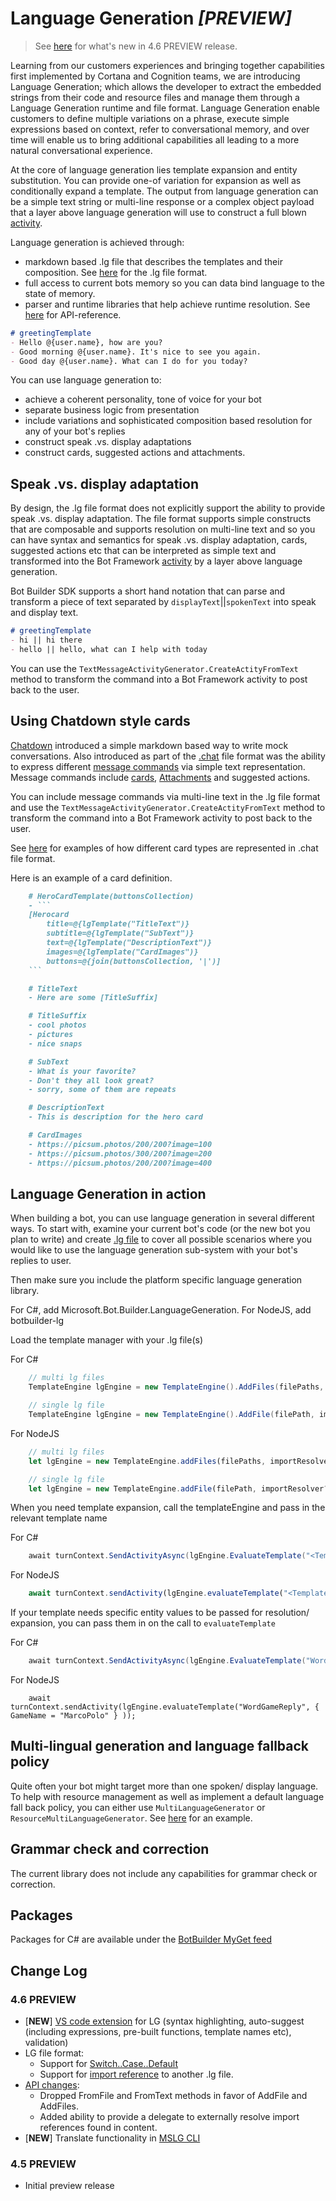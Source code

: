 # Language Generation ***_[PREVIEW]_***

> See [here](#Change-Log) for what's new in 4.6 PREVIEW release.

Learning from our customers experiences and bringing together capabilities first implemented by Cortana and Cognition teams, we are introducing Language Generation; which allows the developer to extract the embedded strings from their code and resource files and manage them through a Language Generation runtime and file format.  Language Generation enable customers to define multiple variations on a phrase, execute simple expressions based on context, refer to conversational memory, and over time will enable us to bring additional capabilities all leading to a more natural conversational experience.

At the core of language generation lies template expansion and entity substitution. You can provide one-of variation for expansion as well as conditionally expand a template. The output from language generation can be a simple text string or multi-line response or a complex object payload that a layer above language generation will use to construct a full blown [activity][1].

Language generation is achieved through:

- markdown based .lg file that describes the templates and their composition. See [here][3] for the .lg file format.
- full access to current bots memory so you can data bind language to the state of memory.
- parser and runtime libraries that help achieve runtime resolution. See [here][2] for API-reference.

```markdown
# greetingTemplate
- Hello @{user.name}, how are you?
- Good morning @{user.name}. It's nice to see you again.
- Good day @{user.name}. What can I do for you today?
```

You can use language generation to:

- achieve a coherent personality, tone of voice for your bot
- separate business logic from presentation
- include variations and sophisticated composition based resolution for any of your bot's replies
- construct speak .vs. display adaptations
- construct cards, suggested actions and attachments.

## Speak .vs. display adaptation

By design, the .lg file format does not explicitly support the ability to provide speak .vs. display adaptation. The file format supports simple constructs that are composable and supports resolution on multi-line text and so you can have syntax and semantics for speak .vs. display adaptation, cards, suggested actions etc that can be interpreted as simple text and transformed into the Bot Framework [activity][1] by a layer above language generation.

Bot Builder SDK supports a short hand notation that can parse and transform a piece of text separated by `displayText`||`spokenText` into speak and display text.

```markdown
# greetingTemplate
- hi || hi there
- hello || hello, what can I help with today
```

You can use the `TextMessageActivityGenerator.CreateActityFromText` method to transform the command into a Bot Framework activity to post back to the user.

## Using Chatdown style cards

[Chatdown][6] introduced a simple markdown based way to write mock conversations. Also introduced as part of the [.chat][7] file format was the ability to express different [message commands][9] via simple text representation. Message commands include [cards][10], [Attachments][11] and suggested actions.

You can include message commands via multi-line text in the .lg file format and use the `TextMessageActivityGenerator.CreateActityFromText` method to transform the command into a Bot Framework activity to post back to the user.

See [here][8] for examples of how different card types are represented in .chat file format.

Here is an example of a card definition.

```markdown
    # HeroCardTemplate(buttonsCollection)
    - ```
    [Herocard
        title=@{lgTemplate("TitleText")}
        subtitle=@{lgTemplate("SubText")}
        text=@{lgTemplate("DescriptionText")}
        images=@{lgTemplate("CardImages")}
        buttons=@{join(buttonsCollection, '|')]
    ```

    # TitleText
    - Here are some [TitleSuffix]

    # TitleSuffix
    - cool photos
    - pictures
    - nice snaps

    # SubText
    - What is your favorite?
    - Don't they all look great?
    - sorry, some of them are repeats

    # DescriptionText
    - This is description for the hero card

    # CardImages
    - https://picsum.photos/200/200?image=100
    - https://picsum.photos/300/200?image=200
    - https://picsum.photos/200/200?image=400
```


## Language Generation in action

When building a bot, you can use language generation in several different ways. To start with, examine your current bot's code (or the new bot you plan to write) and create [.lg file][3] to cover all possible scenarios where you would like to use the language generation sub-system with your bot's replies to user.

Then make sure you include the platform specific language generation library.

For C#, add Microsoft.Bot.Builder.LanguageGeneration.
For NodeJS, add botbuilder-lg

Load the template manager with your .lg file(s)

For C#

```c#
    // multi lg files
    TemplateEngine lgEngine = new TemplateEngine().AddFiles(filePaths, importResolver?);

    // single lg file
    TemplateEngine lgEngine = new TemplateEngine().AddFile(filePath, importResolver?);
```

For NodeJS

```typescript
    // multi lg files
    let lgEngine = new TemplateEngine.addFiles(filePaths, importResolver?);

    // single lg file
    let lgEngine = new TemplateEngine.addFile(filePath, importResolver?);
```

When you need template expansion, call the templateEngine and pass in the relevant template name

For C#

```c#
    await turnContext.SendActivityAsync(lgEngine.EvaluateTemplate("<TemplateName>", entitiesCollection));
```

For NodeJS

```typescript
    await turnContext.sendActivity(lgEngine.evaluateTemplate("<TemplateName>", entitiesCollection));
```

If your template needs specific entity values to be passed for resolution/ expansion, you can pass them in on the call to `evaluateTemplate`

For C#

```c#
    await turnContext.SendActivityAsync(lgEngine.EvaluateTemplate("WordGameReply", new { GameName = "MarcoPolo" } ));

```

For NodeJS

```node
    await turnContext.sendActivity(lgEngine.evaluateTemplate("WordGameReply", { GameName = "MarcoPolo" } ));
```

## Multi-lingual generation and language fallback policy
Quite often your bot might target more than one spoken/ display language. To help with resource management as well as implement a default language fall back policy, you can either use `MultiLanguageGenerator` or `ResourceMultiLanguageGenerator`. See [here][25] for an example.

## Grammar check and correction

The current library does not include any capabilities for grammar check or correction.

## Packages

Packages for C# are available under the [BotBuilder MyGet feed][12]

## Change Log
### 4.6 PREVIEW
- \[**NEW**\] [VS code extension][22] for LG (syntax highlighting, auto-suggest (including expressions, pre-built functions, template names etc), validation)
- LG file format:
    - Support for [Switch..Case..Default][20]
    - Support for [import reference][21] to another .lg file.
- [API changes][2]: 
    - Dropped FromFile and FromText methods in favor of AddFile and AddFiles. 
    - Added ability to provide a delegate to externally resolve import references found in content. 
- \[**NEW**\] Translate functionality in [MSLG CLI][23]

### 4.5 PREVIEW
- Initial preview release

[1]:https://github.com/Microsoft/BotBuilder/blob/master/specs/botframework-activity/botframework-activity.md
[2]:./docs/api-reference.md
[3]:./docs/lg-file-format.md
[6]:https://github.com/Microsoft/botbuilder-tools/tree/master/packages/Chatdown
[7]:https://github.com/Microsoft/botbuilder-tools/tree/master/packages/Chatdown#chat-file-format
[8]:https://github.com/Microsoft/botbuilder-tools/blob/master/packages/Chatdown/Examples/CardExamples.chat
[9]:https://github.com/Microsoft/botbuilder-tools/tree/master/packages/Chatdown#message-commands
[10]:https://github.com/Microsoft/botbuilder-tools/tree/master/packages/Chatdown#message-cards
[11]:https://github.com/Microsoft/botbuilder-tools/tree/master/packages/Chatdown#message-attachments
[12]:https://botbuilder.myget.org/feed/botbuilder-declarative/package/nuget/Microsoft.Bot.Builder.LanguageGeneration
[20]:./docs/lg-file-format.md#Switch..Case
[21]:./docs/lg-file-format.md#Importing-external-references
[22]:https://aka.ms/lg-vscode-extension
[23]:https://github.com/microsoft/botbuilder-tools/tree/V.Future/packages/MSLG
[25]:https://github.com/microsoft/botbuilder-dotnet/blob/d953d1b7fe548cdb1800f1c2e85fe35c34edf75c/tests/Microsoft.Bot.Builder.LanguageGeneration.Renderer.Tests/LGGeneratorTests.cs#L78

